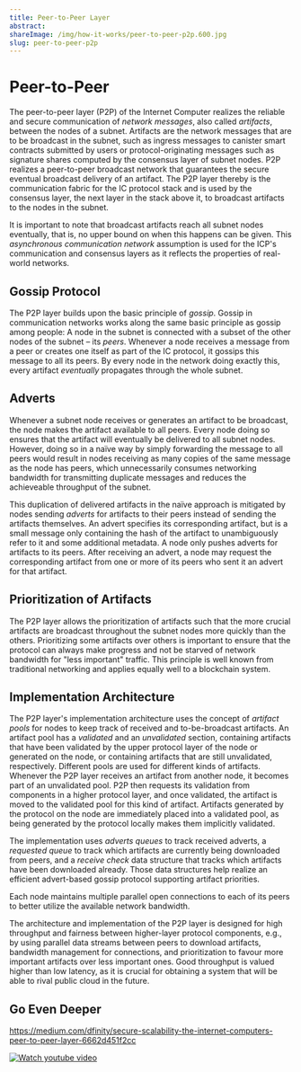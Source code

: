 ```yaml
---
title: Peer-to-Peer Layer
abstract: 
shareImage: /img/how-it-works/peer-to-peer-p2p.600.jpg
slug: peer-to-peer-p2p
---
```


# Peer-to-Peer

The peer-to-peer layer (P2P) of the Internet Computer realizes the reliable and secure communication of *network messages*, also called *artifacts*, between the nodes of a subnet.
Artifacts are the network messages that are to be broadcast in the subnet, such as ingress messages to canister smart contracts submitted by users or protocol-originating messages such as signature shares computed by the consensus layer of subnet nodes.
P2P realizes a peer-to-peer broadcast network that guarantees the secure eventual broadcast delivery of an artifact.
The P2P layer thereby is the communication fabric for the IC protocol stack and is used by the consensus layer, the next layer in the stack above it, to broadcast artifacts to the nodes in the subnet.

It is important to note that broadcast artifacts reach all subnet nodes eventually, that is, no upper bound on when this happens can be given.
This *asynchronous communication network* assumption is used for the ICP's communication and consensus layers as it reflects the properties of real-world networks.

## Gossip Protocol

The P2P layer builds upon the basic principle of *gossip*.
Gossip in communication networks works along the same basic principle as gossip among people: A node in the subnet is connected with a subset of the other nodes of the subnet – its *peers*.
Whenever a node receives a message from a peer or creates one itself as part of the IC protocol, it gossips this message to all its peers.
By every node in the network doing exactly this, every artifact *eventually* propagates through the whole subnet.

## Adverts

Whenever a subnet node receives or generates an artifact to be broadcast, the node makes the artifact available to all peers.
Every node doing so ensures that the artifact will eventually be delivered to all subnet nodes.
However, doing so in a naïve way by simply forwarding the message to all peers would result in nodes receiving as many copies of the same message as the node has peers, which unnecessarily consumes networking bandwidth for transmitting duplicate messages and reduces the achieveable throughput of the subnet.

This duplication of delivered artifacts in the naïve approach is mitigated by nodes sending *adverts* for artifacts to their peers instead of sending the artifacts themselves.
An advert specifies its corresponding artifact, but is a small message only containing the hash of the artifact to unambiguously refer to it and some additional metadata.
A node only pushes adverts for artifacts to its peers.
After receiving an advert, a node may request the corresponding artifact from one or more of its peers who sent it an advert for that artifact.

## Prioritization of Artifacts

The P2P layer allows the prioritization of artifacts such that the more crucial artifacts are broadcast throughout the subnet nodes more quickly than the others.
Prioritizing some artifacts over others is important to ensure that the protocol can always make progress and not be starved of network bandwidth for "less important" traffic.
This principle is well known from traditional networking and applies equally well to a blockchain system.

## Implementation Architecture

The P2P layer's implementation architecture uses the concept of *artifact pools* for nodes to keep track of received and to-be-broadcast artifacts.
An artifact pool has a *validated* and an *unvalidated* section, containing artifacts that have been validated by the upper protocol layer of the node or generated on the node, or containing artifacts that are still unvalidated, respectively.
Different pools are used for different kinds of artifacts.
Whenever the P2P layer receives an artifact from another node, it becomes part of an unvalidated pool.
P2P then requests its validation from components in a higher protocol layer, and once validated, the artifact is moved to the validated pool for this kind of artifact.
Artifacts generated by the protocol on the node are immediately placed into a validated pool, as being generated by the protocol locally makes them implicitly validated.

The implementation uses *adverts queues* to track received adverts, a *requested queue* to track which artifacts are currently being downloaded from peers, and a *receive check* data structure that tracks which artifacts have been downloaded already.
Those data structures help realize an efficient advert-based gossip protocol supporting artifact priorities.

Each node maintains multiple parallel open connections to each of its peers to better utilize the available network bandwidth.

The architecture and implementation of the P2P layer is designed for high throughput and fairness between higher-layer protocol components, e.g., by using parallel data streams between peers to download artifacts, bandwidth management for connections, and prioritization to favour more important artifacts over less important ones.
Good throughput is valued higher than low latency, as it is crucial for obtaining a system that will be able to rival public cloud in the future.

## Go Even Deeper

https://medium.com/dfinity/secure-scalability-the-internet-computers-peer-to-peer-layer-6662d451f2cc

[![Watch youtube video](https://i.ytimg.com/vi/HOQb0lKIy9I/maxresdefault.jpg)](https://www.youtube.com/watch?v=HOQb0lKIy9I)
